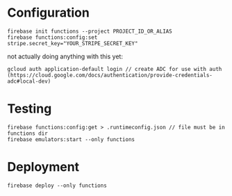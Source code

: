 # Configuration

```
firebase init functions --project PROJECT_ID_OR_ALIAS
firebase functions:config:set stripe.secret_key="YOUR_STRIPE_SECRET_KEY"
```

not actually doing anything with this yet:
```
gcloud auth application-default login // create ADC for use with auth (https://cloud.google.com/docs/authentication/provide-credentials-adc#local-dev)
```

# Testing

```
firebase functions:config:get > .runtimeconfig.json // file must be in functions dir
firebase emulators:start --only functions
```

# Deployment

```
firebase deploy --only functions
```

